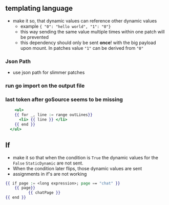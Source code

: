 ## templating language
- make it so, that dynamic values can reference other dynamic values
  - example ```{
    "0": "hello world",
    "1": "0"}```
  - this way sending the same value multiple times within one patch will be prevented
  - this dependency should only be sent **once**! with the big payload upon mount. In patches value `"1"` can be derived from `"0"`



### Json Path
  - use json path for slimmer patches


### run go import on the output file

### last token after goSource seems to be missing 
```handlebars
	<ul>
    {{ for _, line := range outLines}}
      <li> {{ line }} </li>
    {{ end }}
  </ul>
```
## If
  - make it so that when the condition is `True` the dynamic values for the `False` `StaticDynamic` are not sent. 
  - When the condition later flips, those dynamic values are sent 
  - assignments in if's are not working
  ```handlebars
  {{ if page := <long expression>; page == "chat" }} 
      {{ page}}
			{{ chatPage }}
  {{ end }}
  ```
